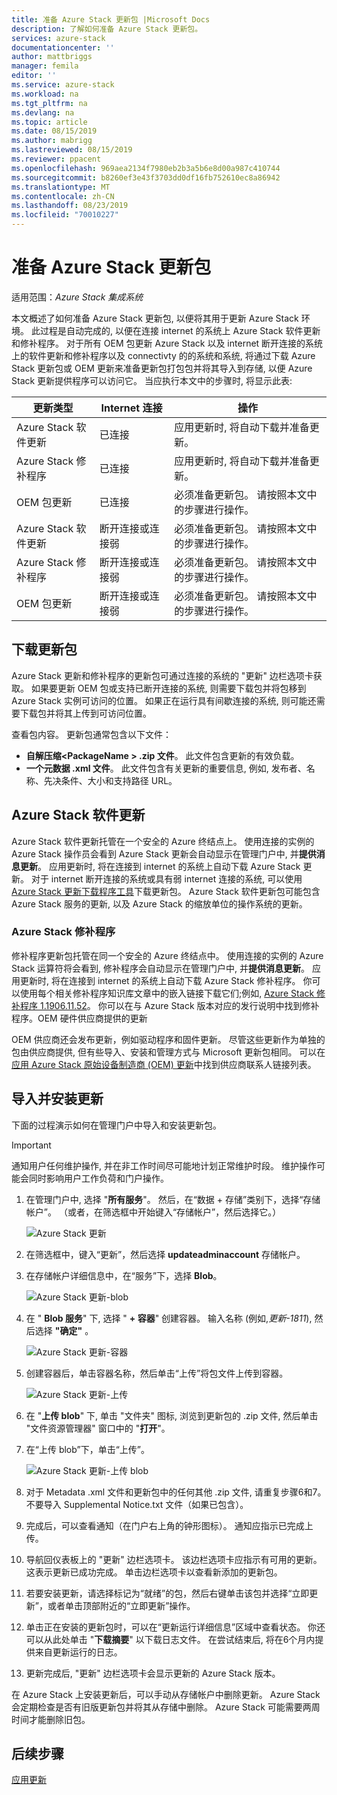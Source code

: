 ```yaml
---
title: 准备 Azure Stack 更新包 |Microsoft Docs
description: 了解如何准备 Azure Stack 更新包。
services: azure-stack
documentationcenter: ''
author: mattbriggs
manager: femila
editor: ''
ms.service: azure-stack
ms.workload: na
ms.tgt_pltfrm: na
ms.devlang: na
ms.topic: article
ms.date: 08/15/2019
ms.author: mabrigg
ms.lastreviewed: 08/15/2019
ms.reviewer: ppacent
ms.openlocfilehash: 969aea2134f7980eb2b3a5b6e8d00a987c410744
ms.sourcegitcommit: b8260ef3e43f3703dd0df16fb752610ec8a86942
ms.translationtype: MT
ms.contentlocale: zh-CN
ms.lasthandoff: 08/23/2019
ms.locfileid: "70010227"
---
```

# <a name="prepare-an-azure-stack-update-package"></a>准备 Azure Stack 更新包

适用范围：*Azure Stack 集成系统*

本文概述了如何准备 Azure Stack 更新包, 以便将其用于更新 Azure Stack 环境。 此过程是自动完成的, 以便在连接 internet 的系统上 Azure Stack 软件更新和修补程序。 对于所有 OEM 包更新 Azure Stack 以及 internet 断开连接的系统上的软件更新和修补程序以及 connectivty 的的系统和系统, 将通过下载 Azure Stack 更新包或 OEM 更新来准备更新包打包包并将其导入到存储, 以便 Azure Stack 更新提供程序可以访问它。 当应执行本文中的步骤时, 将显示此表:

| 更新类型 | Internet 连接 | 操作 |
| --- | --- | --- |
| Azure Stack 软件更新 | 已连接 | 应用更新时, 将自动下载并准备更新。 |
| Azure Stack 修补程序 | 已连接 | 应用更新时, 将自动下载并准备更新。 |
| OEM 包更新 | 已连接 | 必须准备更新包。 请按照本文中的步骤进行操作。 |
| Azure Stack 软件更新 | 断开连接或连接弱 | 必须准备更新包。 请按照本文中的步骤进行操作。 |
| Azure Stack 修补程序 | 断开连接或连接弱 | 必须准备更新包。 请按照本文中的步骤进行操作。 |
| OEM 包更新 | 断开连接或连接弱 | 必须准备更新包。 请按照本文中的步骤进行操作。 |

## <a name="download-the-update-package"></a>下载更新包
Azure Stack 更新和修补程序的更新包可通过连接的系统的 "更新" 边栏选项卡获取。 如果要更新 OEM 包或支持已断开连接的系统, 则需要下载包并将包移到 Azure Stack 实例可访问的位置。 如果正在运行具有间歇连接的系统, 则可能还需要下载包并将其上传到可访问位置。

查看包内容。 更新包通常包含以下文件：

-   **自解压缩\<PackageName > .zip 文件**。 此文件包含更新的有效负载。
- **一个元数据 .xml 文件**。 此文件包含有关更新的重要信息, 例如, 发布者、名称、先决条件、大小和支持路径 URL。

## <a name="azure-stack-software-updates"></a>Azure Stack 软件更新

Azure Stack 软件更新托管在一个安全的 Azure 终结点上。 使用连接的实例的 Azure Stack 操作员会看到 Azure Stack 更新会自动显示在管理门户中, 并**提供消息更新**。 应用更新时, 将在连接到 internet 的系统上自动下载 Azure Stack 更新。 对于 internet 断开连接的系统或具有弱 internet 连接的系统, 可以使用[Azure Stack 更新下载程序工具](https://aka.ms/azurestackupdatedownload)下载更新包。 Azure Stack 软件更新包可能包含 Azure Stack 服务的更新, 以及 Azure Stack 的缩放单位的操作系统的更新。

### <a name="azure-stack-hotfixes"></a>Azure Stack 修补程序 

修补程序更新包托管在同一个安全的 Azure 终结点中。 使用连接的实例的 Azure Stack 运算符将会看到, 修补程序会自动显示在管理门户中, 并**提供消息更新**。 应用更新时, 将在连接到 internet 的系统上自动下载 Azure Stack 修补程序。 你可以使用每个相关修补程序知识库文章中的嵌入链接下载它们;例如, [Azure Stack 修补程序 1.1906.11.52](https://support.microsoft.com/help/4515650)。 你可以在与 Azure Stack 版本对应的发行说明中找到修补程序。OEM 硬件供应商提供的更新

OEM 供应商还会发布更新，例如驱动程序和固件更新。 尽管这些更新作为单独的包由供应商提供, 但有些导入、安装和管理方式与 Microsoft 更新包相同。 可以在[应用 Azure Stack 原始设备制造商 (OEM) 更新](https://docs.microsoft.com/azure-stack/operator/azure-stack-update-oem#oem-contact-information)中找到供应商联系人链接列表。

## <a name="import-and-install-updates"></a>导入并安装更新

下面的过程演示如何在管理门户中导入和安装更新包。

> [!Important]  
> 通知用户任何维护操作, 并在非工作时间尽可能地计划正常维护时段。 维护操作可能会同时影响用户工作负荷和门户操作。

1.  在管理门户中, 选择 "**所有服务**"。 然后，在“数据 + 存储”类别下，选择“存储帐户”。 （或者，在筛选框中开始键入“存储帐户”，然后选择它。）

    ![Azure Stack 更新](./media/azure-stack-update-prepare-package/image1.png) 

1.  在筛选框中，键入“更新”，然后选择 **updateadminaccount** 存储帐户。

2.  在存储帐户详细信息中，在“服务”下，选择 **Blob**。

    ![Azure Stack 更新-blob](./media/azure-stack-update-prepare-package/image2.png)

1.  在 " **Blob 服务**" 下, 选择 " **+ 容器**" 创建容器。 输入名称 (例如,*更新-1811*), 然后选择 **"确定"** 。

    ![Azure Stack 更新-容器](./media/azure-stack-update-prepare-package/image3.png)

1.  创建容器后，单击容器名称，然后单击“上传”将包文件上传到容器。

    ![Azure Stack 更新-上传](./media/azure-stack-update-prepare-package/image4.png)

1.  在 "**上传 blob**" 下, 单击 "文件夹" 图标, 浏览到更新包的 .zip 文件, 然后单击 "文件资源管理器" 窗口中的 "**打开**"。

2.  在“上传 blob”下，单击“上传”。

    ![Azure Stack 更新-上传 blob](./media/azure-stack-update-prepare-package/image5.png)

1.  对于 Metadata .xml 文件和更新包中的任何其他 .zip 文件, 请重复步骤6和7。 不要导入 Supplemental Notice.txt 文件（如果已包含）。

2.  完成后，可以查看通知（在门户右上角的钟形图标）。 通知应指示已完成上传。

3.  导航回仪表板上的 "更新" 边栏选项卡。 该边栏选项卡应指示有可用的更新。 这表示更新已成功完成。 单击边栏选项卡以查看新添加的更新包。

4.  若要安装更新，请选择标记为“就绪”的包，然后右键单击该包并选择“立即更新”，或者单击顶部附近的“立即更新”操作。

5.  单击正在安装的更新包时，可以在“更新运行详细信息”区域中查看状态。 你还可以从此处单击 "**下载摘要**" 以下载日志文件。 在尝试结束后, 将在6个月内提供来自更新运行的日志。

6.  更新完成后, "更新" 边栏选项卡会显示更新的 Azure Stack 版本。

在 Azure Stack 上安装更新后，可以手动从存储帐户中删除更新。 Azure Stack 会定期检查是否有旧版更新包并将其从存储中删除。 Azure Stack 可能需要两周时间才能删除旧包。

## <a name="next-steps"></a>后续步骤

[应用更新](azure-stack-apply-updates.md)
